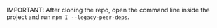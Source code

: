 IMPORTANT: After cloning the repo, open the command line inside the project and run `npm I --legacy-peer-deps`.

